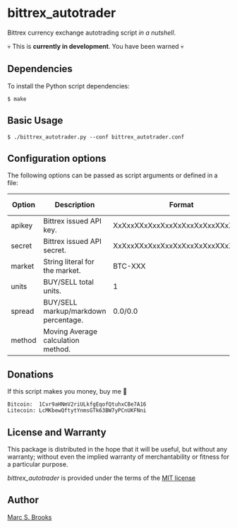 # bittrex_autotrader

Bittrex currency exchange autotrading script _in a nutshell_.

:skull: This is **currently in development**. You have been warned :skull:

## Dependencies

To install the Python script dependencies:

    $ make

## Basic Usage

    $ ./bittrex_autotrader.py --conf bittrex_autotrader.conf

## Configuration options

The following options can be passed as script arguments or defined in a file:

| Option | Description                          | Format                           | Default value |
| -------| -------------------------------------|----------------------------------|---------------|
| apikey | Bittrex issued API key.              | XxXxxXXxXxxXxxXxXxxXxXxxXXxXxxXx |               |
| secret | Bittrex issued API secret.           | XxXxxXXxXxxXxxXxXxxXxXxxXXxXxxXx |               |
| market | String literal for the market.       | BTC-XXX                          | BTC-LTC       |
| units  | BUY/SELL total units.                | 1                                | 1             |
| spread | BUY/SELL markup/markdown percentage. | 0.0/0.0                          | 0.1/0.1       |
| method | Moving Average calculation method.   |                                  | arithmetic    |

## Donations

If this script makes you money, buy me :beer:

    Bitcoin:  1Cvr9aHNmV2riULkfgEqofQtuhxCBe7A16
    Litecoin: LcMKbewQftytYnmsGTk63BW7yPCnUKFNni

## License and Warranty

This package is distributed in the hope that it will be useful, but without any warranty; without even the implied warranty of merchantability or fitness for a particular purpose.

_bittrex_autotrader_ is provided under the terms of the [MIT license](http://www.opensource.org/licenses/mit-license.php)

## Author

[Marc S. Brooks](https://github.com/nuxy)
